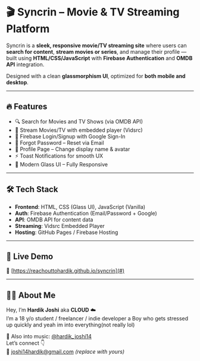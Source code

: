 # 🎬 Syncrin – Movie & TV Streaming Platform

Syncrin is a **sleek, responsive movie/TV streaming site** where users can **search for content**, **stream movies or series**, and manage their profile — built using **HTML/CSS/JavaScript** with **Firebase Authentication** and **OMDB API** integration.

Designed with a clean **glassmorphism UI**, optimized for **both mobile and desktop**.

---

## 🔥 Features
- 🔍 Search for Movies and TV Shows (via OMDB API)
- 🎥 Stream Movies/TV with embedded player (Vidsrc)
- 🔐 Firebase Login/Signup with Google Sign-In
- 💬 Forgot Password – Reset via Email
- 👤 Profile Page – Change display name & avatar
- ⚡ Toast Notifications for smooth UX
- 🎨 Modern Glass UI – Fully Responsive

---

## 🛠️ Tech Stack
- **Frontend**: HTML, CSS (Glass UI), JavaScript (Vanilla)
- **Auth**: Firebase Authentication (Email/Password + Google)
- **API**: OMDB API for content data
- **Streaming**: Vidsrc Embedded Player
- **Hosting**: GitHub Pages / Firebase Hosting

---

## 🚀 Live Demo
🔗 [https://reachouttohardik.github.io/syncrin](#) 

---

## 👨‍💻 About Me
Hey, I’m **Hardik Joshi** aka **CLOUD** ☁️  
I’m a 18 y/o student / freelancer / indie developer 
a Boy who gets stressed up quickly
and yeah im into everything(not really lol)

🎵 Also into music: [@hardik_joshi14](https://instagram.com/hardik_joshi14)  
Let’s connect 👇  
📧 joshi14hardik@gmail.com *(replace with yours)*
